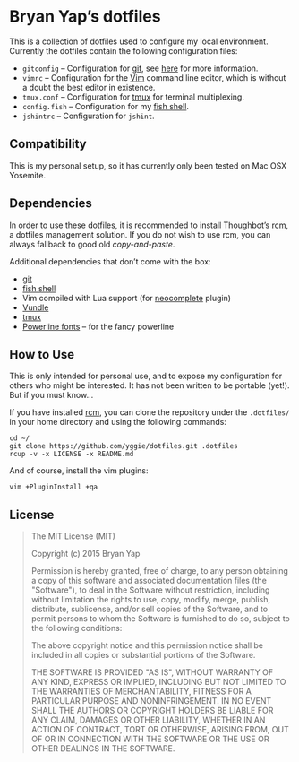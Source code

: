# Bryan Yap’s dotfiles

This is a collection of dotfiles used to configure my local environment.
Currently the dotfiles contain the following configuration files:

* `gitconfig` – Configuration for [git](http://git-scm.com/), see
  [here](http://git-scm.com/book/en/v2/Customizing-Git-Git-Configuration) for
  more information.
* `vimrc` – Configuration for the [Vim](http://www.vim.org/) command line
  editor, which is without a doubt the best editor in existence.
* `tmux.conf` – Configuration for [tmux](http://tmux.sourceforge.net/) for
  terminal multiplexing.
* `config.fish` – Configuration for my [fish shell](http://fishshell.com/).
* `jshintrc` – Configuration for `jshint`.

## Compatibility

This is my personal setup, so it has currently only been tested on Mac OSX
Yosemite.

## Dependencies

In order to use these dotfiles, it is recommended to install Thoughbot’s
[rcm](https://github.com/thoughtbot/rcm), a dotfiles management solution. If you
do not wish to use rcm, you can always fallback to good old *copy-and-paste*.

Additional dependencies that don’t come with the box:

* [git](http://git-scm.com/)
* [fish shell](http://fishshell.com/)
* Vim compiled with Lua support (for
  [neocomplete](https://github.com/Shougo/neocomplete.vim) plugin)
* [Vundle](https://github.com/gmarik/Vundle.vim)
* [tmux](http://tmux.sourceforge.net/)
* [Powerline fonts](https://github.com/powerline/fonts) – for the fancy
  powerline

## How to Use

This is only intended for personal use, and to expose my configuration for
others who might be interested. It has not been written to be portable (yet!).
But if you must know…

If you have installed [rcm](https://github.com/thoughtbot/rcm), you can clone
the repository under the `.dotfiles/` in your home directory and using the
following commands:

```
cd ~/
git clone https://github.com/yggie/dotfiles.git .dotfiles
rcup -v -x LICENSE -x README.md
```

And of course, install the vim plugins:

```
vim +PluginInstall +qa
```

## License

> The MIT License (MIT)
>
> Copyright (c) 2015 Bryan Yap
>
> Permission is hereby granted, free of charge, to any person obtaining a copy
> of this software and associated documentation files (the "Software"), to deal
> in the Software without restriction, including without limitation the rights
> to use, copy, modify, merge, publish, distribute, sublicense, and/or sell
> copies of the Software, and to permit persons to whom the Software is
> furnished to do so, subject to the following conditions:
>
> The above copyright notice and this permission notice shall be included in all
> copies or substantial portions of the Software.
>
> THE SOFTWARE IS PROVIDED "AS IS", WITHOUT WARRANTY OF ANY KIND, EXPRESS OR
> IMPLIED, INCLUDING BUT NOT LIMITED TO THE WARRANTIES OF MERCHANTABILITY,
> FITNESS FOR A PARTICULAR PURPOSE AND NONINFRINGEMENT. IN NO EVENT SHALL THE
> AUTHORS OR COPYRIGHT HOLDERS BE LIABLE FOR ANY CLAIM, DAMAGES OR OTHER
> LIABILITY, WHETHER IN AN ACTION OF CONTRACT, TORT OR OTHERWISE, ARISING FROM,
> OUT OF OR IN CONNECTION WITH THE SOFTWARE OR THE USE OR OTHER DEALINGS IN THE
> SOFTWARE.
